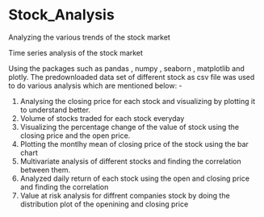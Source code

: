 # Stock_Analysis
Analyzing the various trends of the stock market

Time series analysis of the stock market

Using the packages such as pandas , numpy , seaborn , matplotlib and plotly. 
The predownloaded data set of different stock as csv file was used to do various analysis which are mentioned below: -

1. Analysing the closing price for each stock and visualizing by plotting it to understand better.
2. Volume of stocks traded for each stock everyday
3. Visualizing the percentage change of the value of stock using the closing price and the open price.
4. Plotting the montlhy mean of closing price of the stock using the bar chart
5. Multivariate analysis of different stocks and finding the correlation between them.
6. Analyzed daily return of each stock using the open and closing price and finding the correlation
7. Value at risk analysis for diffrent companies stock by doing the distribution plot of the openining and 
   closing price
